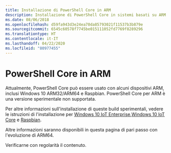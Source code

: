 ```yaml
---
title: Installazione di PowerShell Core in ARM
description: Installazione di PowerShell Core in sistemi basati su ARM
ms.date: 08/06/2018
ms.openlocfilehash: d59fa943d3e24ea70da85793021f11537b3b879e
ms.sourcegitcommit: 6545c60578f7745be015111052fd7769f8289296
ms.translationtype: HT
ms.contentlocale: it-IT
ms.lasthandoff: 04/22/2020
ms.locfileid: "80977455"
---
```

# <a name="powershell-core-on-arm"></a>PowerShell Core in ARM

Attualmente, PowerShell Core può essere usato con alcuni dispositivi ARM, inclusi Windows 10 ARM32/ARM64 e Raspbian.
PowerShell Core per ARM è una versione sperimentale non supportata.

Per altre informazioni sull'installazione di queste build sperimentali, vedere le istruzioni di l'installazione per [Windows 10 IoT Enterprise](installing-powershell-core-on-windows.md#deploying-on-windows-10-iot-enterprise),[Windows 10 IoT Core](installing-powershell-core-on-windows.md#deploying-on-windows-10-iot-core) e [Raspbian](installing-powershell-core-on-linux.md#raspbian).

Altre informazioni saranno disponibili in questa pagina di pari passo con l'evoluzione di ARM64.

Verificarne con regolarità il contenuto.
